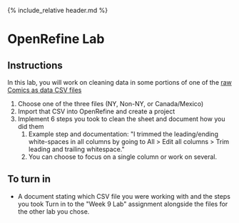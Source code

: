 {% include_relative header.md %}
# OpenRefine Lab
## Instructions
In this lab, you will work on cleaning data in some portions of one of the [raw Comics as data CSV files](https://github.com/ktopham/comics-as-data/tree/master/MARC_data_raw)
1. Choose one of the three files (NY, Non-NY, or Canada/Mexico)
2. Import that CSV into OpenRefine and create a project
3. Implement 6 steps you took to clean the sheet and document how you did them
	1. Example step and documentation: "I trimmed the leading/ending white-spaces in all columns by going to All > Edit all columns > Trim leading and trailing whitespace."
	2. You can choose to focus on a single column or work on several.
## To turn in
- A document stating which CSV file you were working with and the steps you took
Turn in to the "Week 9 Lab" assignment alongside the files for the other lab you chose.
